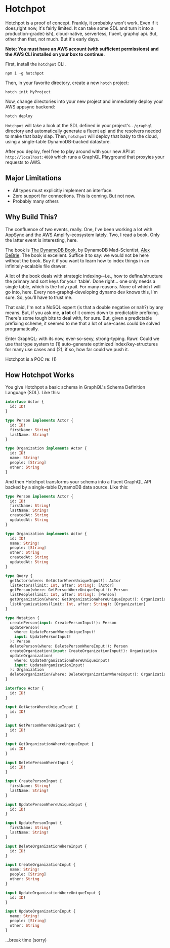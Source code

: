 # Hotchpot

Hotchpot is a proof of concept. Frankly, it probabky won't work. Even if it does,right now, it's fairly limited. It can take some SDL and turn it into a production-grade(-ish), cloud-native, serverless, fluent, graphql api. But, other than that, not much. But it's early days.

**Note: You must have an AWS account (with sufficient permissions) and the AWS CLI installed on your box to continue.**

First, install the `hotchpot` CLI.

```
npm i -g hotchpot
```

Then, in your favorite directory, create a new `hotch` project:

```
hotch init MyProject
```

Now, change directories into your new project and immediately deploy your AWS appsync backend:

```
hotch deploy
```

`Hotchpot` will take a look at the SDL defined in your project's `./graphql` directory and automatically generate a fluent api and the resolvers needed to make that baby slap. Then, `hotchpot` will deploy that baby to the cloud, using a single-table DynamoDB-backed datastore.

After you deploy, feel free to play around with your new API at `http://localhost:4000` which runs a GraphQL Playground that proxyies your requests to AWS.

## Major Limitations

- All types must explicitly implement an interface.
- Zero support for connections. This is coming. But not now.
- Probably many others

## Why Build This?

The confluence of two events, really. One, I've been working a lot with AppSync and the AWS Amplify-ecosystem lately. Two, I read a book. Only the latter event is interesting, here.

The book is [The DynamoDB Book](https://www.dynamodbbook.com/), by DynamoDB Mad-Scientist, [Alex DeBrie](https://twitter.com/alexbdebrie). The book is excellent. Suffice it to say: we would not be here without the book. Buy it if you want to learn how to index things in an infinitely-scalable file drawer.

A lot of the book deals with strategic indexing--i.e., how to define/structure the primary and sort keys for your 'table'. Done right... one only needs a single table, which is the holy grail. For many reasons. None of which I will go into, here. Every non-graphql-developing dynamo dev knows this, I'm sure. So, you'll have to trust me.

That said, I'm not a NoSQL expert (is that a double negative or nah?) by any means. But, if you ask me, **a lot** of it comes down to predictable prefixing. There's some tough bits to deal with, for sure. But, given a predictable prefixing scheme, it seemed to me that a lot of use-cases could be solved programatically.

Enter GraphQL: with its now, ever-so-sexy, strong-typing. Rawr. Could we use that type system to (1) auto-generate optimized index/key-structures for many use cases and (2), if so, how far could we push it.

Hotchpot is a POC re: (1)

## How Hotchpot Works

You give Hotchpot a basic schema in GraphQL's Schema Definition Language (SDL). Like this:

```graphql
interface Actor {
  id: ID!
}

type Person implements Actor {
  id: ID!
  firstName: String!
  lastName: String!
}

type Organization implements Actor {
  id: ID!
  name: String!
  people: [String]
  other: String
}
```

And then Hotchpot transforms your schema into a fluent GraphQL API backed by a single-table DynamoDB data source. Like this:

```graphql
type Person implements Actor {
  id: ID!
  firstName: String!
  lastName: String!
  createdAt: String
  updatedAt: String
}

type Organization implements Actor {
  id: ID!
  name: String!
  people: [String]
  other: String
  createdAt: String
  updatedAt: String
}

type Query {
  getActor(where: GetActorWhereUniqueInput!): Actor
  listActors(limit: Int, after: String): [Actor]
  getPerson(where: GetPersonWhereUniqueInput!): Person
  listPeople(limit: Int, after: String): [Person]
  getOrganization(where: GetOrganizationWhereUniqueInput!): Organization
  listOrganizations(limit: Int, after: String): [Organization]
}

type Mutation {
  createPerson(input: CreatePersonInput!): Person
  updatePerson(
    where: UpdatePersonWhereUniqueInput!
    input: UpdatePersonInput!
  ): Person
  deletePerson(where: DeletePersonWhereInput!): Person
  createOrganization(input: CreateOrganizationInput!): Organization
  updateOrganization(
    where: UpdateOrganizationWhereUniqueInput!
    input: UpdateOrganizationInput!
  ): Organization
  deleteOrganization(where: DeleteOrganizationWhereInput!): Organization
}

interface Actor {
  id: ID!
}

input GetActorWhereUniqueInput {
  id: ID!
}

input GetPersonWhereUniqueInput {
  id: ID!
}

input GetOrganizationWhereUniqueInput {
  id: ID!
}

input DeletePersonWhereInput {
  id: ID!
}

input CreatePersonInput {
  firstName: String!
  lastName: String!
}

input UpdatePersonWhereUniqueInput {
  id: ID!
}

input UpdatePersonInput {
  firstName: String!
  lastName: String!
}

input DeleteOrganizationWhereInput {
  id: ID!
}

input CreateOrganizationInput {
  name: String!
  people: [String]
  other: String
}

input UpdateOrganizationWhereUniqueInput {
  id: ID!
}

input UpdateOrganizationInput {
  name: String!
  people: [String]
  other: String
}
```

...break time (sorry)
